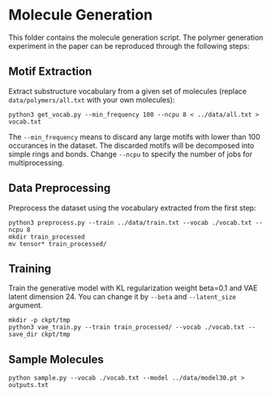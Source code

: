 # Molecule Generation

This folder contains the molecule generation script. The polymer generation experiment in the paper can be reproduced through the following steps:

## Motif Extraction
Extract substructure vocabulary from a given set of molecules (replace `data/polymers/all.txt` with your own molecules):
```
python3 get_vocab.py --min_frequency 100 --ncpu 8 < ../data/all.txt > vocab.txt
```
The `--min_frequency` means to discard any large motifs with lower than 100 occurances in the dataset. The discarded motifs will be decomposed into simple rings and bonds. Change `--ncpu` to specify the number of jobs for multiprocessing.

## Data Preprocessing
Preprocess the dataset using the vocabulary extracted from the first step: 
```
python3 preprocess.py --train ../data/train.txt --vocab ./vocab.txt --ncpu 8 
mkdir train_processed
mv tensor* train_processed/
```

## Training
Train the generative model with KL regularization weight beta=0.1 and VAE latent dimension 24. You can change it by `--beta` and `--latent_size` argument.
```
mkdir -p ckpt/tmp
python3 vae_train.py --train train_processed/ --vocab ./vocab.txt --save_dir ckpt/tmp
```

## Sample Molecules
```
python sample.py --vocab ./vocab.txt --model ../data/model30.pt > outputs.txt
```
